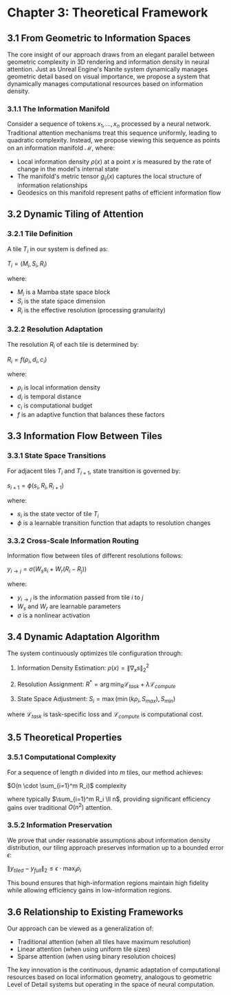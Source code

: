 # Chapter 3: Theoretical Framework

## 3.1 From Geometric to Information Spaces

The core insight of our approach draws from an elegant parallel between geometric complexity in 3D rendering and information density in neural attention. Just as Unreal Engine's Nanite system dynamically manages geometric detail based on visual importance, we propose a system that dynamically manages computational resources based on information density.

### 3.1.1 The Information Manifold

Consider a sequence of tokens $x_1, ..., x_n$ processed by a neural network. Traditional attention mechanisms treat this sequence uniformly, leading to quadratic complexity. Instead, we propose viewing this sequence as points on an information manifold $\mathcal{M}$, where:

- Local information density $\rho(x)$ at a point $x$ is measured by the rate of change in the model's internal state
- The manifold's metric tensor $g_{ij}(x)$ captures the local structure of information relationships
- Geodesics on this manifold represent paths of efficient information flow

## 3.2 Dynamic Tiling of Attention

### 3.2.1 Tile Definition

A tile $T_i$ in our system is defined as:

$T_i = (M_i, S_i, R_i)$

where:
- $M_i$ is a Mamba state space block
- $S_i$ is the state space dimension
- $R_i$ is the effective resolution (processing granularity)

### 3.2.2 Resolution Adaptation

The resolution $R_i$ of each tile is determined by:

$R_i = f(\rho_i, d_i, c_i)$

where:
- $\rho_i$ is local information density
- $d_i$ is temporal distance
- $c_i$ is computational budget
- $f$ is an adaptive function that balances these factors

## 3.3 Information Flow Between Tiles

### 3.3.1 State Space Transitions

For adjacent tiles $T_i$ and $T_{i+1}$, state transition is governed by:

$s_{i+1} = \phi(s_i, R_i, R_{i+1})$

where:
- $s_i$ is the state vector of tile $T_i$
- $\phi$ is a learnable transition function that adapts to resolution changes

### 3.3.2 Cross-Scale Information Routing

Information flow between tiles of different resolutions follows:

$y_{i \rightarrow j} = \sigma(W_s s_i + W_r (R_i - R_j))$

where:
- $y_{i \rightarrow j}$ is the information passed from tile $i$ to $j$
- $W_s$ and $W_r$ are learnable parameters
- $\sigma$ is a nonlinear activation

## 3.4 Dynamic Adaptation Algorithm

The system continuously optimizes tile configuration through:

1. Information Density Estimation:
   $\rho(x) = \|\nabla_x s\|_2^2$

2. Resolution Assignment:
   $R^* = \arg\min_R \mathcal{L}_{task} + \lambda \mathcal{L}_{compute}$

3. State Space Adjustment:
   $S_i = \max(\min(k\rho_i, S_{max}), S_{min})$

where $\mathcal{L}_{task}$ is task-specific loss and $\mathcal{L}_{compute}$ is computational cost.

## 3.5 Theoretical Properties

### 3.5.1 Computational Complexity

For a sequence of length $n$ divided into $m$ tiles, our method achieves:

$O(n \cdot \sum_{i=1}^m R_i)$ complexity

where typically $\sum_{i=1}^m R_i \ll n$, providing significant efficiency gains over traditional $O(n^2)$ attention.

### 3.5.2 Information Preservation

We prove that under reasonable assumptions about information density distribution, our tiling approach preserves information up to a bounded error $\epsilon$:

$\|y_{tiled} - y_{full}\|_2 \leq \epsilon \cdot \max_i \rho_i$

This bound ensures that high-information regions maintain high fidelity while allowing efficiency gains in low-information regions.

## 3.6 Relationship to Existing Frameworks

Our approach can be viewed as a generalization of:
- Traditional attention (when all tiles have maximum resolution)
- Linear attention (when using uniform tile sizes)
- Sparse attention (when using binary resolution choices)

The key innovation is the continuous, dynamic adaptation of computational resources based on local information geometry, analogous to geometric Level of Detail systems but operating in the space of neural computation.
